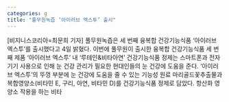 ```yaml
---
categories: g
title: "풀무원녹즙 ‘아이러브 엑스투’ 출시"
---
```

[비지니스코리아=최문희 기자] 풀무원녹즙은 세 번째 융복합 건강기능식품 ‘아이러브 엑스투’를 출시했다고 4일 밝혔다. 이번에 풀무원이 출시한 융복합 건강기능식품 세 번째 제품 ‘아이러브 엑스투’ 내 ‘루테인&비타아연’ 건강기능식품 정제는 스마트폰과 전자기기 사용으로 인해 눈 건강 관리가 필요한 현대인들의 눈 건강에 도움을 준다. ‘아이러브 엑스투’의 뚜껑 부분에 눈 건강에 도움을 줄 수 있는 기능성 원료 마리골드꽃추출물과 복합영양소(비타민 E, 구리, 아연, 비타민 D)를 건강기능식품 정제로 담았다. 항산화 영양소 작용을 하는 비타